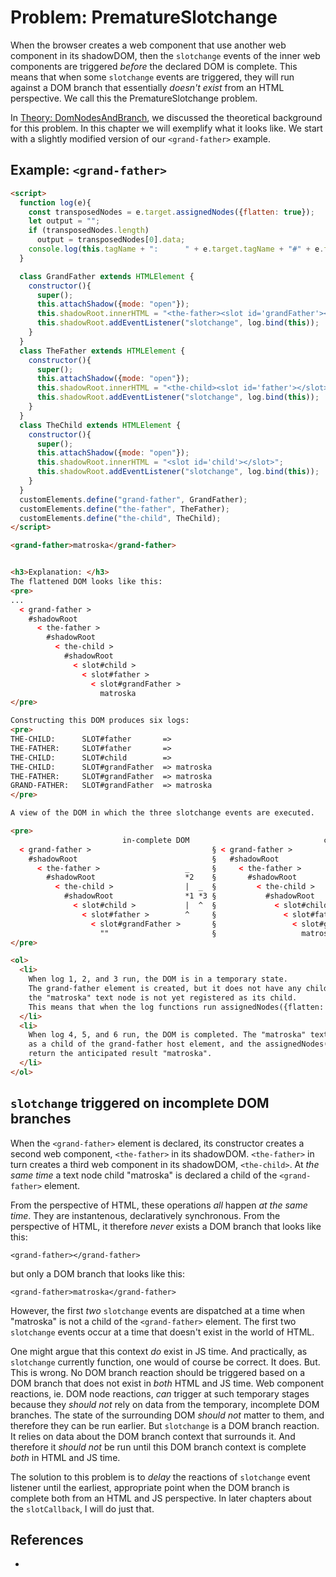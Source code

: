 # Problem: PrematureSlotchange

When the browser creates a web component that use another web component in its shadowDOM, 
then the `slotchange` events of the inner web components are triggered *before* the declared DOM
is complete. This means that when some `slotchange` events are triggered, they will run against a
DOM branch that essentially *doesn't exist* from an HTML perspective. We call this the 
PrematureSlotchange problem.

In [Theory: DomNodesAndBranch](7_Theory_DomNodesAndBranch), we discussed the theoretical background
for this problem. In this chapter we will exemplify what it looks like. We start with a slightly
modified version of our `<grand-father>` example.

## Example: `<grand-father>`


```html
<script>
  function log(e){
    const transposedNodes = e.target.assignedNodes({flatten: true});
    let output = "";
    if (transposedNodes.length)
      output = transposedNodes[0].data;
    console.log(this.tagName + ":      " + e.target.tagName + "#" + e.target.id, "      => " + output);
  }

  class GrandFather extends HTMLElement {
    constructor(){
      super();
      this.attachShadow({mode: "open"});
      this.shadowRoot.innerHTML = "<the-father><slot id='grandFather'></slot></the-father>";
      this.shadowRoot.addEventListener("slotchange", log.bind(this));
    }
  }
  class TheFather extends HTMLElement {
    constructor(){
      super();
      this.attachShadow({mode: "open"});
      this.shadowRoot.innerHTML = "<the-child><slot id='father'></slot></the-child>";
      this.shadowRoot.addEventListener("slotchange", log.bind(this));
    }
  }
  class TheChild extends HTMLElement {
    constructor(){
      super();
      this.attachShadow({mode: "open"});
      this.shadowRoot.innerHTML = "<slot id='child'></slot>";
      this.shadowRoot.addEventListener("slotchange", log.bind(this));
    }
  }
  customElements.define("grand-father", GrandFather);
  customElements.define("the-father", TheFather);
  customElements.define("the-child", TheChild);
</script>

<grand-father>matroska</grand-father>


<h3>Explanation: </h3>
The flattened DOM looks like this:
<pre>
...
  < grand-father >
    #shadowRoot
      < the-father >
        #shadowRoot
          < the-child >
            #shadowRoot
              < slot#child >
                < slot#father >
                  < slot#grandFather >
                    matroska
</pre>

Constructing this DOM produces six logs:
<pre>
THE-CHILD:      SLOT#father       => 
THE-FATHER:     SLOT#father       => 
THE-CHILD:      SLOT#child        => 
THE-CHILD:      SLOT#grandFather  => matroska
THE-FATHER:     SLOT#grandFather  => matroska
GRAND-FATHER:   SLOT#grandFather  => matroska
</pre>

A view of the DOM in which the three slotchange events are executed.

<pre>
                         in-complete DOM                              completed DOM
  < grand-father >                           § < grand-father >                     _
    #shadowRoot                              §   #shadowRoot                         *6
      < the-father >                   _     §     < the-father >                   |
        #shadowRoot                    *2    §       #shadowRoot                     *5
          < the-child >                |  _  §         < the-child >                |
            #shadowRoot                *1 *3 §           #shadowRoot                 *4
              < slot#child >           |  ^  §             < slot#child >           |
                < slot#father >        ^     §               < slot#father >        |
                  < slot#grandFather >       §                 < slot#grandFather > ^
                    ""                       §                   matroska          
</pre>

<ol>
  <li>
    When log 1, 2, and 3 run, the DOM is in a temporary state. 
    The grand-father element is created, but it does not have any child nodes yet: 
    the "matroska" text node is not yet registered as its child.
    This means that when the log functions run assignedNodes({flatten: true}), it is empty.
  </li>
  <li>
    When log 4, 5, and 6 run, the DOM is completed. The "matroska" text node is now registered
    as a child of the grand-father host element, and the assignedNodes({flatten: true})
    return the anticipated result "matroska".
  </li>
</ol>
```

## `slotchange` triggered on incomplete DOM branches

When the `<grand-father>` element is declared, its constructor creates a second web component, 
`<the-father>` in its shadowDOM. `<the-father>` in turn creates a third web component in its shadowDOM,
`<the-child>`. At *the same time* a text node child "matroska" is declared a child of the 
`<grand-father>` element.

From the perspective of HTML, these operations *all* happen *at the same time*. They are
instantenous, declaratively synchronous. From the perspective of HTML, it therefore *never* exists 
a DOM branch that looks like this: 
```
<grand-father></grand-father>
```
but only a DOM branch that looks like this:
```
<grand-father>matroska</grand-father>
```
However, the first *two* `slotchange` events are dispatched at a time when "matroska" is not a child 
of the `<grand-father>` element. The first two `slotchange` events occur at a time that doesn't exist
in the world of HTML. 

One might argue that this context *do* exist in JS time. And practically, as `slotchange` currently
function, one would of course be correct. It does. 
But. This is wrong. No DOM branch reaction should be triggered based on a DOM branch that does not
exist in *both* HTML and JS time. Web component reactions, ie. DOM node reactions, *can* trigger at 
such temporary stages because they *should not* rely on data from the temporary, incomplete DOM 
branches. The state of the surrounding DOM *should not* matter to them, and therefore they can be run
earlier. But `slotchange` is a DOM branch reaction. It relies on data about the DOM branch context
that surrounds it. And therefore it *should not* be run until this DOM branch context is complete
*both* in HTML and JS time.

The solution to this problem is to *delay* the reactions of `slotchange` event listener until the 
earliest, appropriate point when the DOM branch is complete both from an HTML and JS perspective.
In later chapters about the `slotCallback`, I will do just that.

## References

 * 